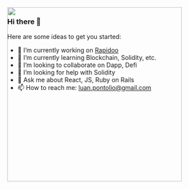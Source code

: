 
<img src="https://user-images.githubusercontent.com/6892058/111561286-fd434d80-8772-11eb-9329-a11bed288542.gif" style="width: 400px; height: 400px; position: absolute">

### Hi there 👋

Here are some ideas to get you started:

- 🔭 I’m currently working on [Rapidoo](https://rapidoo.com.br//)
- 🌱 I’m currently learning Blockchain, Solidity, etc.
- 👯 I’m looking to collaborate on Dapp, Defi
- 🤔 I’m looking for help with Solidity
- 💬 Ask me about React, JS, Ruby on Rails
- 📫 How to reach me: luan.pontolio@gmail.com

<!--
**luanpontolio/luanpontolio** is a ✨ _special_ ✨ repository because its `README.md` (this file) appears on your GitHub profile.

Here are some ideas to get you started:

- 🔭 I’m currently working on Bionexo(https://bionexo.com/)
- 🌱 I’m currently learning ...
- 👯 I’m looking to collaborate on ...
- 🤔 I’m looking for help with ...
- 💬 Ask me about ...
- 📫 How to reach me: ...
- 😄 Pronouns: ...
- ⚡ Fun fact: ...
-->
